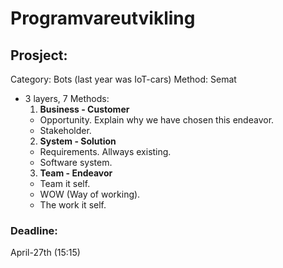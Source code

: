 # Programvareutvikling

## Prosject:
Category: Bots (last year was IoT-cars)
Method: Semat
 - 3 layers, 7 Methods:
   1. **Business - Customer**
     - Opportunity. Explain why we have chosen this endeavor.
     - Stakeholder.
   2. **System - Solution**
     - Requirements. Allways existing.
     - Software system.
   3. **Team - Endeavor**
     - Team it self.
     - WOW (Way of working).
     - The work it self.

### Deadline:
April-27th (15:15)
